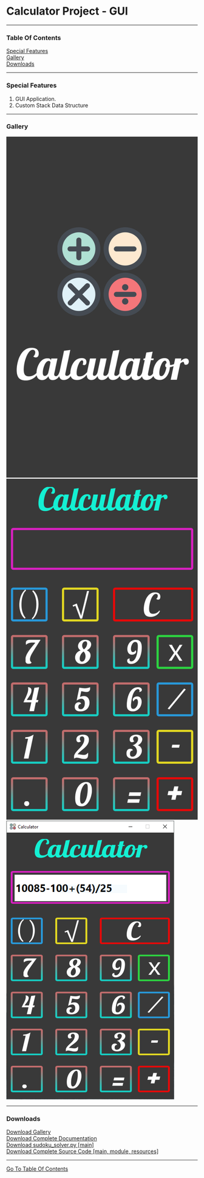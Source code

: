 <h1 id="top">Calculator Project - GUI</h1><hr>
<h3>Table Of Contents</h3>
<a href="#sf">Special Features</a><br>
<a href="#glry">Gallery</a><br>
<a href="#downloads">Downloads</a><br><hr>
<h3 id="sf">Special Features</h3>
<ol>
    <li>GUI Application.</li>
		<li>Custom Stack Data Structure</li>
</ol><hr>
<h3 id="glry">Gallery</h3>
<img src="Snips/0.PNG">
<img src="Snips/1.PNG">
<img src="Snips/2.PNG">
<hr>
<h3 id="downloads">Downloads</h3>
<a href="Snips.rar">Download Gallery</a><br>
<a href="Documentation.txt">Download Complete Documentation</a><br>
<a href="sudoku_solver.py">Download sudoku_solver.py [main]</a><br>
<a href="sudoku.rar">Download Complete Source Code [main, module, resources]</a><br>
<hr>
<a href="#top">Go To Table Of Contents</a>
